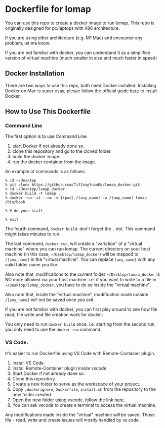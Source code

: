 # Dockerfile for lomap
You can use this repo to create a docker image to run lomap. This repo is originally designed for pc/laptops with X86 architecture.

If you are using other architecture (e.g. M1 Mac) and encounter any problem, let me know.

If you are not familiar with docker, you can understand it as a simplified version of virtual machine (much smaller in size and much faster in speed)

## Docker Installation
There are two ways to use this repo, both need Docker installed. Installing Docker on Mac is super esay, plesae follow the official guide 
[here](https://docs.docker.com/desktop/mac/install/) to install Docker.

## How to Use This Dockerfile
### Command Line
The first option is to use Command Line.
1. start Docker if not already done so. 
2. clone this repository and go to the cloned folder.
3. build the docker image.
4. run the docker container from the image.

An example of commands is as follows:
```shell
% cd ~/Desktop
% git clone https://github.com/TiffanyYuanDe/lomap_docker.git
% cd ~/Desktop/lomap_docker
% docker build -t lomap .
% docker run -it --rm -v $(pwd):/[any_name] -w /[any_name] lomap /bin/bash

% # do your staff

% exit
```

The fourth command, `docker build`: don't forget the `.` dot. This command might takes minutes to run.

The last command, `docker run`, will create a "variation" of a "virtual machine" where you can run lomap. The current directory on your host machine (in this case, `~/Desktop/lomap_docker`) will be mapped to `/[any_name]` in the "virtual machine". You can replace `[any_name]` with any valid folder name you like. 

Also note that, modifications to the current folder `~/Desktop/lomap_docker` is NO more allowed via your host machine. i.e. if you want to write to a file in `~/Desktop/lomap_docker`, you have to do so inside the "virtual machine". 

Also note that, inside the "virtual machine", modification made outside `/[any_name]` will not be saved once you exit.

If you are not familiar with docker, you can first play around to see how file read, file write and file creation work for docker.

You only need to run `docker build` once. i.e. starting from the second run, you only need to use the `docker run` command.

### VS Code.
It's easier to run Dockerfile using VS Code with Remote-Container plugin.

1. Install VS Code
2. Install Remote-Container plugin inside vscode
3. Start Docker if not already done so. 
4. Clone this repository.
5. Create a new folder to serve as the workspace of your project.
6. Copy `.dockerignore`, `Dockerfile`, `install.sh` from the repository to the new folder created.
7. Open the new folder using vscode, follow the link [here](https://code.visualstudio.com/docs/remote/containers#_quick-start-open-an-existing-folder-in-a-container).
8. You can ask vscode to create a terminal to access the virtual machine.

Any modifications made inside the "virtual" machine will be saved. Those file - read, write and create issues will mostly handled by vs code.

